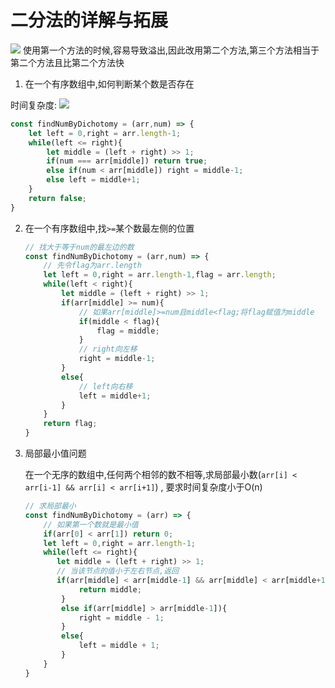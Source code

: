# 二分法的详解与拓展

![](
https://latex.codecogs.com/gif.image?\dpi{110}mid&space;=&space;\frac{left&space;&plus;&space;right}{2}\\\\mid&space;=&space;left&space;&plus;&space;\frac{rigjt&space;-&space;left}{2}\\\\mid&space;=&space;left&space;&plus;&space;(right&space;&plus;&space;left)&space;>>&space;1&space;)
使用第一个方法的时候,容易导致溢出,因此改用第二个方法,第三个方法相当于第二个方法且比第二个方法快

1. 在一个有序数组中,如何判断某个数是否存在
   
时间复杂度: ![](https://latex.codecogs.com/gif.image?\dpi{110}O(log_2N)&space;)
   
   ```js
   const findNumByDichotomy = (arr,num) => {
       let left = 0,right = arr.length-1;
       while(left <= right){
           let middle = (left + right) >> 1;
           if(num === arr[middle]) return true;
           else if(num < arr[middle]) right = middle-1;
           else left = middle+1;
       }
       return false;
   }
   ```

2. 在一个有序数组中,找`>=`某个数最左侧的位置
   
   ```js
   // 找大于等于num的最左边的数
   const findNumByDichotomy = (arr,num) => {
       // 先令flag为arr.length
       let left = 0,right = arr.length-1,flag = arr.length;
       while(left < right){
           let middle = (left + right) >> 1;
           if(arr[middle] >= num){
               // 如果arr[middle]>=num且middle<flag;将flag赋值为middle
               if(middle < flag){
                   flag = middle;
               }
               // right向左移
               right = middle-1;
           }
           else{
               // left向右移
               left = middle+1;
           }
       }
       return flag;
   }
   ```

3. 局部最小值问题
   
   在一个无序的数组中,任何两个相邻的数不相等,求局部最小数(`arr[i] < arr[i-1] && arr[i] < arr[i+1]`) , 要求时间复杂度小于O(n)
   
   ```js
   // 求局部最小
   const findNumByDichotomy = (arr) => {
       // 如果第一个数就是最小值
       if(arr[0] < arr[1]) return 0;
       let left = 0,right = arr.length-1;
       while(left <= right){
          let middle = (left + right) >> 1;
          // 当该节点的值小于左右节点,返回
          if(arr[middle] < arr[middle-1] && arr[middle] < arr[middle+1]){
               return middle;
           }
           else if(arr[middle] > arr[middle-1]){
               right = middle - 1;
           }
           else{
               left = middle + 1;
           }
       }
   }
   ```
   
   
